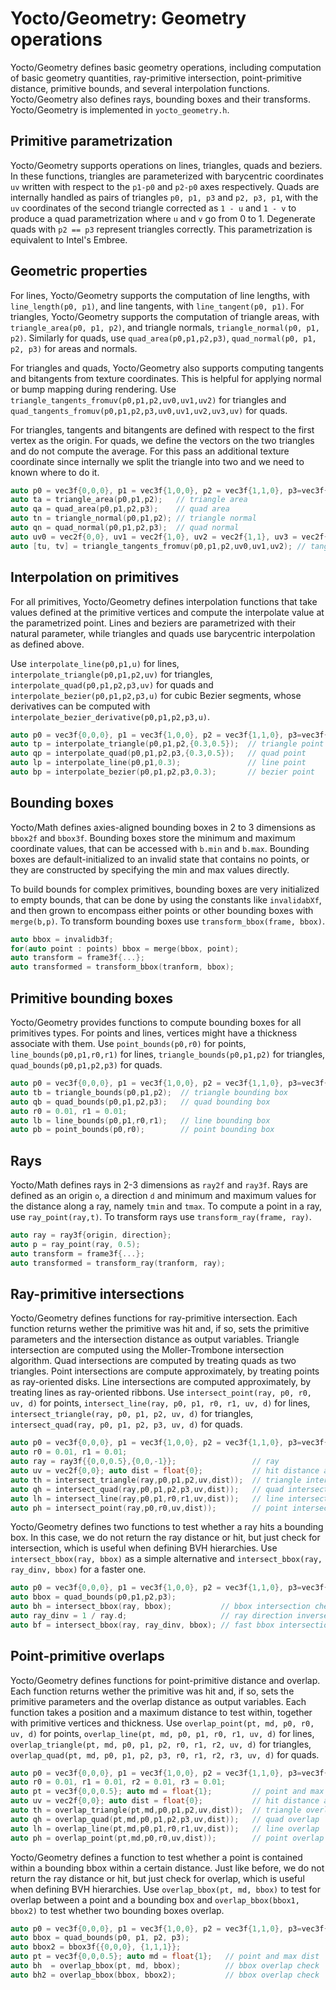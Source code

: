 # Yocto/Geometry: Geometry operations

Yocto/Geometry defines basic geometry operations, including computation of
basic geometry quantities, ray-primitive intersection, point-primitive
distance, primitive bounds, and several interpolation functions.
Yocto/Geometry also defines rays, bounding boxes and their transforms.
Yocto/Geometry is implemented in `yocto_geometry.h`.

## Primitive parametrization

Yocto/Geometry supports operations on lines, triangles, quads and beziers.
In these functions, triangles are parameterized with barycentric coordinates
`uv` written with respect to the `p1-p0` and `p2-p0` axes respectively.
Quads are internally handled as pairs of triangles `p0, p1, p3` and `p2, p3, p1`,
with the `uv` coordinates of the second triangle corrected as `1 - u` and `1 - v`
to produce a quad parametrization where `u` and `v` go from 0 to 1.
Degenerate quads with `p2 == p3` represent triangles correctly.
This parametrization is equivalent to Intel's Embree.

## Geometric properties

For lines, Yocto/Geometry supports the computation of line lengths,
with `line_length(p0, p1)`, and line tangents, with `line_tangent(p0, p1)`.
For triangles, Yocto/Geometry supports the computation of triangle areas,
with `triangle_area(p0, p1, p2)`, and triangle normals,
`triangle_normal(p0, p1, p2)`. Similarly for quads, use `quad_area(p0,p1,p2,p3)`,
`quad_normal(p0, p1, p2, p3)` for areas and normals.

For triangles and quads, Yocto/Geometry also supports computing tangents and
bitangents from texture coordinates. This is helpful for applying normal or
bump mapping during rendering.
Use `triangle_tangents_fromuv(p0,p1,p2,uv0,uv1,uv2)` for triangles
and `quad_tangents_fromuv(p0,p1,p2,p3,uv0,uv1,uv2,uv3,uv)` for quads.

For triangles, tangents and bitangents are defined with respect to the first
vertex as the origin.
For quads, we define the vectors on the two triangles and do not compute the
average. For this pass an additional texture coordinate since internally we split
the triangle into two and we need to known where to do it.

```cpp
auto p0 = vec3f{0,0,0}, p1 = vec3f{1,0,0}, p2 = vec3f{1,1,0}, p3=vec3f{0,1,0};
auto ta = triangle_area(p0,p1,p2);   // triangle area
auto qa = quad_area(p0,p1,p2,p3);    // quad area
auto tn = triangle_normal(p0,p1,p2); // triangle normal
auto qn = quad_normal(p0,p1,p2,p3);  // quad normal
auto uv0 = vec2f{0,0}, uv1 = vec2f{1,0}, uv2 = vec2f{1,1}, uv3 = vec2f{0,1};
auto [tu, tv] = triangle_tangents_fromuv(p0,p1,p2,uv0,uv1,uv2); // tangents
```

## Interpolation on primitives

For all primitives, Yocto/Geometry defines interpolation functions that take
values defined at the primitive vertices and compute the interpolate value
at the parametrized point. Lines and beziers are parametrized with their natural
parameter, while triangles and quads use barycentric interpolation as defined
above.

Use `interpolate_line(p0,p1,u)` for lines, `interpolate_triangle(p0,p1,p2,uv)`
for triangles, `interpolate_quad(p0,p1,p2,p3,uv)` for quads and
`interpolate_bezier(p0,p1,p2,p3,u)` for cubic Bezier segments,
whose derivatives can be computed with
`interpolate_bezier_derivative(p0,p1,p2,p3,u)`.

```cpp
auto p0 = vec3f{0,0,0}, p1 = vec3f{1,0,0}, p2 = vec3f{1,1,0}, p3=vec3f{0,1,0};
auto tp = interpolate_triangle(p0,p1,p2,{0.3,0.5});  // triangle point
auto qp = interpolate_quad(p0,p1,p2,p3,{0.3,0.5});   // quad point
auto lp = interpolate_line(p0,p1,0.3);               // line point
auto bp = interpolate_bezier(p0,p1,p2,p3,0.3);       // bezier point
```

## Bounding boxes

Yocto/Math defines axies-aligned bounding boxes in 2 to 3 dimensions as
`bbox2f` and `bbox3f`. Bounding boxes store the minimum and maximum coordinate
values, that can be accessed with `b.min` and `b.max`. Bounding boxes are
default-initialized to an invalid state that contains no points,
or they are constructed by specifying the min and max values directly.

To build bounds for complex primitives, bounding boxes are very initialized to
empty bounds, that can be done by using the constants like `invalidabXf`,
and then grown to encompass either points or other bounding boxes with
`merge(b,p)`. To transform bounding boxes use `transform_bbox(frame, bbox)`.

```cpp
auto bbox = invalidb3f;
for(auto point : points) bbox = merge(bbox, point);
auto transform = frame3f{...};
auto transformed = transform_bbox(tranform, bbox);
```

## Primitive bounding boxes

Yocto/Geometry provides functions to compute bounding boxes for all primitives
types. For points and lines, vertices might have a thickness associate with them.
Use `point_bounds(p0,r0)` for points, `line_bounds(p0,p1,r0,r1)` for lines,
`triangle_bounds(p0,p1,p2)` for triangles, `quad_bounds(p0,p1,p2,p3)` for quads.

```cpp
auto p0 = vec3f{0,0,0}, p1 = vec3f{1,0,0}, p2 = vec3f{1,1,0}, p3=vec3f{0,1,0};
auto tb = triangle_bounds(p0,p1,p2);  // triangle bounding box
auto qb = quad_bounds(p0,p1,p2,p3);   // quad bounding box
auto r0 = 0.01, r1 = 0.01;
auto lb = line_bounds(p0,p1,r0,r1);   // line bounding box
auto pb = point_bounds(p0,r0);        // point bounding box
```

## Rays

Yocto/Math defines rays in 2-3 dimensions as `ray2f` and `ray3f`.
Rays are defined as an origin `o`, a direction `d` and minimum and maximum
values for the distance along a ray, namely `tmin` and `tmax`.
To compute a point in a ray, use `ray_point(ray,t)`.
To transform rays use `transform_ray(frame, ray)`.

```cpp
auto ray = ray3f{origin, direction};
auto p = ray_point(ray, 0.5);
auto transform = frame3f{...};
auto transformed = transform_ray(tranform, ray);
```

## Ray-primitive intersections

Yocto/Geometry defines functions for ray-primitive intersection. Each function
returns wether the primitive was hit and, if so, sets the primitive parameters
and the intersection distance as output variables. Triangle intersection are
computed using the Moller-Trombone intersection algorithm.
Quad intersections are computed
by treating quads as two triangles. Point intersections are compute
approximately, by treating points as ray-oriented disks. Line intersections
are computed approximately, by treating lines as ray-oriented ribbons.
Use `intersect_point(ray, p0, r0, uv, d)` for points,
`intersect_line(ray, p0, p1, r0, r1, uv, d)` for lines,
`intersect_triangle(ray, p0, p1, p2, uv, d)` for triangles,
`intersect_quad(ray, p0, p1, p2, p3, uv, d)` for quads.

```cpp
auto p0 = vec3f{0,0,0}, p1 = vec3f{1,0,0}, p2 = vec3f{1,1,0}, p3=vec3f{0,1,0};
auto r0 = 0.01, r1 = 0.01;
auto ray = ray3f{{0,0,0.5},{0,0,-1}};                 // ray
auto uv = vec2f{0,0}; auto dist = float{0};           // hit distance and uvs
auto th = intersect_triangle(ray,p0,p1,p2,uv,dist));  // triangle intersection
auto qh = intersect_quad(ray,p0,p1,p2,p3,uv,dist));   // quad intersection
auto lh = intersect_line(ray,p0,p1,r0,r1,uv,dist));   // line intersection
auto ph = intersect_point(ray,p0,r0,uv,dist));        // point intersection
```

Yocto/Geometry defines two functions to test whether a ray hits a bounding box.
In this case, we do not return the ray distance or hit, but just check for
intersection, which is useful when defining BVH hierarchies.
Use `intersect_bbox(ray, bbox)` as a simple alternative and
`intersect_bbox(ray, ray_dinv, bbox)` for a faster one.

```cpp
auto p0 = vec3f{0,0,0}, p1 = vec3f{1,0,0}, p2 = vec3f{1,1,0}, p3=vec3f{0,1,0};
auto bbox = quad_bounds(p0,p1,p2,p3);
auto bh = intersect_bbox(ray, bbox);           // bbox intersection check
auto ray_dinv = 1 / ray.d;                     // ray direction inverse
auto bf = intersect_bbox(ray, ray_dinv, bbox); // fast bbox intersection
```

## Point-primitive overlaps

Yocto/Geometry defines functions for point-primitive distance and overlap.
Each function returns wether the primitive was hit and, if so, sets
the primitive parameters and the overlap distance as output variables.
Each function takes a position and a maximum distance to test within,
together with primitive vertices and thickness.
Use `overlap_point(pt, md, p0, r0, uv, d)` for points,
`overlap_line(pt, md, p0, p1, r0, r1, uv, d)` for lines,
`overlap_triangle(pt, md, p0, p1, p2, r0, r1, r2, uv, d)` for triangles,
`overlap_quad(pt, md, p0, p1, p2, p3, r0, r1, r2, r3, uv, d)` for quads.

```cpp
auto p0 = vec3f{0,0,0}, p1 = vec3f{1,0,0}, p2 = vec3f{1,1,0}, p3=vec3f{0,1,0};
auto r0 = 0.01, r1 = 0.01, r2 = 0.01, r3 = 0.01;
auto pt = vec3f{0,0,0.5}; auto md = float{1};         // point and max dist
auto uv = vec2f{0,0}; auto dist = float{0};           // hit distance and uv
auto th = overlap_triangle(pt,md,p0,p1,p2,uv,dist));  // triangle overlap
auto qh = overlap_quad(pt,md,p0,p1,p2,p3,uv,dist));   // quad overlap
auto lh = overlap_line(pt,md,p0,p1,r0,r1,uv,dist));   // line overlap
auto ph = overlap_point(pt,md,p0,r0,uv,dist));        // point overlap
```

Yocto/Geometry defines a function to test whether a point is contained within a
bounding bbox within a certain distance. Just like before, we do not return
the ray distance or hit, but just check for overlap, which is useful when
defining BVH hierarchies.
Use `overlap_bbox(pt, md, bbox)` to test for overlap between a point and
a bounding box and `overlap_bbox(bbox1, bbox2)` to test whether two bounding
boxes overlap.

```cpp
auto p0 = vec3f{0,0,0}, p1 = vec3f{1,0,0}, p2 = vec3f{1,1,0}, p3=vec3f{0,1,0};
auto bbox = quad_bounds(p0, p1, p2, p3);
auto bbox2 = bbox3f{{0,0,0}, {1,1,1}};
auto pt = vec3f{0,0,0.5}; auto md = float{1};   // point and max dist
auto bh  = overlap_bbox(pt, md, bbox);          // bbox overlap check
auto bh2 = overlap_bbox(bbox, bbox2);           // bbox overlap check
```
